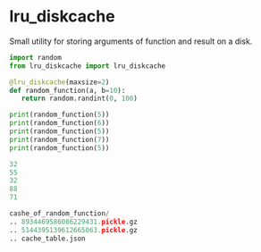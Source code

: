 # lru_diskcache
Small utility for storing arguments of function and result on a disk.

```python
import random
from lru_diskcache import lru_diskcache

@lru_diskcache(maxsize=2)
def random_function(a, b=10):
   return random.randint(0, 100)

print(random_function(5))
print(random_function(6))
print(random_function(5))
print(random_function(7))
print(random_function(5))

32
55
32
88
71

cashe_of_random_function/
.. 8934469586086229431.pickle.gz
.. 5144395139612665063.pickle.gz
.. cache_table.json
```
